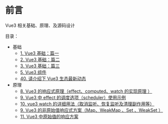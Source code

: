 
# 前言


Vue3 相关基础、原理、及源码设计

目录：
- 基础
	- [1. Vue3 基础：篇一](/post/sYrKZCZS.html)
	- [2. Vue3 基础：篇二](/post/bNuj6RWU.html)
	- [3. Vue3 基础：篇三](/post/Gs9xZ9Jt.html)
	- [5. Vue3 组件](/post/6kXxwVKQ.html)
	- [40. 请介绍下  Vue3  生态最新动态](/post/9W9OzwxP.html)
- 原理
	- [8. Vue3 的响应式原理（effect、computed、watch 的实现原理 ）](/post/8Z19YD2S.html)
	- [9. Vue3 中 effect 的调度选项（scheduler）使用示例](/post/bZBkBVeg.html)
	- [10. vue3 watch 的详细用法（取消监听、恢复监听及清理副作用等）](/post/WIAVz2p1.html)
	- [9. Vue3 的非原始值响应式方案（Map、WeakMap 、Set 、WeakSet ）](/post/jKi9dCol.html)
	- [11. Vue3 中原始值的响应方案](/post/SCr7RAoq.html)

